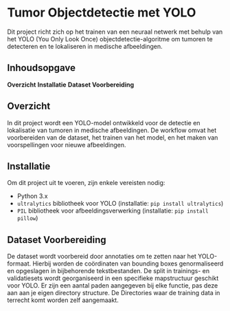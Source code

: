 # Tumor Objectdetectie met YOLO

Dit project richt zich op het trainen van een neuraal netwerk met behulp van het YOLO (You Only Look Once) objectdetectie-algoritme om tumoren te detecteren en te lokaliseren in medische afbeeldingen.

## Inhoudsopgave

**Overzicht**
**Installatie**
**Dataset Voorbereiding**


## Overzicht

In dit project wordt een YOLO-model ontwikkeld voor de detectie en lokalisatie van tumoren in medische afbeeldingen. De workflow omvat het voorbereiden van de dataset, het trainen van het model, en het maken van voorspellingen voor nieuwe afbeeldingen.

## Installatie

Om dit project uit te voeren, zijn enkele vereisten nodig:

- Python 3.x
- `ultralytics` bibliotheek voor YOLO (installatie: `pip install ultralytics`)
- `PIL` bibliotheek voor afbeeldingsverwerking (installatie: `pip install pillow`)

## Dataset Voorbereiding

De dataset wordt voorbereid door annotaties om te zetten naar het YOLO-formaat. Hierbij worden de coördinaten van bounding boxes genormaliseerd en opgeslagen in bijbehorende tekstbestanden. De split in trainings- en validatiesets wordt georganiseerd in een specifieke mapstructuur geschikt voor YOLO. Er zijn een aantal paden aangegeven bij elke functie, pas deze aan aan je eigen directory structure. De Directories waar de training data in terrecht komt worden zelf aangemaakt.
